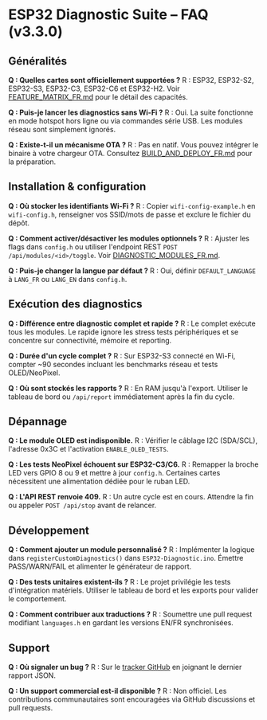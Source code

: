 # ESP32 Diagnostic Suite – FAQ (v3.3.0)

## Généralités
**Q : Quelles cartes sont officiellement supportées ?**
R : ESP32, ESP32-S2, ESP32-S3, ESP32-C3, ESP32-C6 et ESP32-H2. Voir [FEATURE_MATRIX_FR.md](FEATURE_MATRIX_FR.md) pour le détail des capacités.

**Q : Puis-je lancer les diagnostics sans Wi-Fi ?**
R : Oui. La suite fonctionne en mode hotspot hors ligne ou via commandes série USB. Les modules réseau sont simplement ignorés.

**Q : Existe-t-il un mécanisme OTA ?**
R : Pas en natif. Vous pouvez intégrer le binaire à votre chargeur OTA. Consultez [BUILD_AND_DEPLOY_FR.md](BUILD_AND_DEPLOY_FR.md) pour la préparation.

## Installation & configuration
**Q : Où stocker les identifiants Wi-Fi ?**
R : Copier `wifi-config-example.h` en `wifi-config.h`, renseigner vos SSID/mots de passe et exclure le fichier du dépôt.

**Q : Comment activer/désactiver les modules optionnels ?**
R : Ajuster les flags dans `config.h` ou utiliser l'endpoint REST `POST /api/modules/<id>/toggle`. Voir [DIAGNOSTIC_MODULES_FR.md](DIAGNOSTIC_MODULES_FR.md).

**Q : Puis-je changer la langue par défaut ?**
R : Oui, définir `DEFAULT_LANGUAGE` à `LANG_FR` ou `LANG_EN` dans `config.h`.

## Exécution des diagnostics
**Q : Différence entre diagnostic complet et rapide ?**
R : Le complet exécute tous les modules. Le rapide ignore les stress tests périphériques et se concentre sur connectivité, mémoire et reporting.

**Q : Durée d'un cycle complet ?**
R : Sur ESP32-S3 connecté en Wi-Fi, compter ~90 secondes incluant les benchmarks réseau et tests OLED/NeoPixel.

**Q : Où sont stockés les rapports ?**
R : En RAM jusqu'à l'export. Utiliser le tableau de bord ou `/api/report` immédiatement après la fin du cycle.

## Dépannage
**Q : Le module OLED est indisponible.**
R : Vérifier le câblage I2C (SDA/SCL), l'adresse 0x3C et l'activation `ENABLE_OLED_TESTS`.

**Q : Les tests NeoPixel échouent sur ESP32-C3/C6.**
R : Remapper la broche LED vers GPIO 8 ou 9 et mettre à jour `config.h`. Certaines cartes nécessitent une alimentation dédiée pour le ruban LED.

**Q : L'API REST renvoie 409.**
R : Un autre cycle est en cours. Attendre la fin ou appeler `POST /api/stop` avant de relancer.

## Développement
**Q : Comment ajouter un module personnalisé ?**
R : Implémenter la logique dans `registerCustomDiagnostics()` dans `ESP32-Diagnostic.ino`. Émettre PASS/WARN/FAIL et alimenter le générateur de rapport.

**Q : Des tests unitaires existent-ils ?**
R : Le projet privilégie les tests d'intégration matériels. Utiliser le tableau de bord et les exports pour valider le comportement.

**Q : Comment contribuer aux traductions ?**
R : Soumettre une pull request modifiant `languages.h` en gardant les versions EN/FR synchronisées.

## Support
**Q : Où signaler un bug ?**
R : Sur le [tracker GitHub](https://github.com/ESP32-Diagnostic/ESP32-Diagnostic/issues) en joignant le dernier rapport JSON.

**Q : Un support commercial est-il disponible ?**
R : Non officiel. Les contributions communautaires sont encouragées via GitHub discussions et pull requests.

